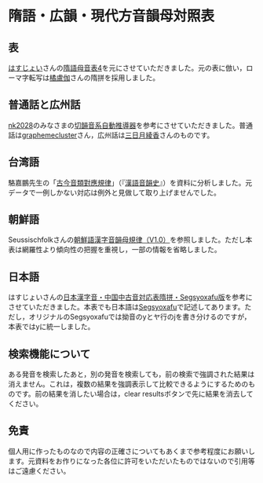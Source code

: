 # 隋語・広韻・現代方音韻母対照表

## 表
[はすじょい](https://twitter.com/sosoBOTpi)さんの[隋語母音表4](https://sozysozbot.github.io/zyegnio_xrynmu/%E9%9A%8B%E8%AA%9E%E6%AF%8D%E9%9F%B3%E8%A1%A84_.html)を元にさせていただきました。元の表に倣い，ローマ字転写は[橘盧伽](https://twitter.com/magnezone462)さんの隋拼を採用しました。

## 普通話と広州話
[nk2028](https://nk2028.shn.hk/)のみなさまの[切韻音系自動推導器](https://nk2028.shn.hk/qieyun-autoderiver/)を参考にさせていただきました。普通話は[graphemecluster](https://twitter.com/graphemecluster)さん，広州話は[三日月綾香](https://twitter.com/ayaka4f)さんのものです。

## 台湾語
駱嘉鵬先生の「[古今音類對應規律](http://www.kaphing.idv.tw/loh/hanyu/course/c6.htm)」（『[漢語音韻史](http://www.kaphing.idv.tw/loh/hanyu/index.htm)』）を資料に分析しました。元データで一例しかない対応は例外と見做して取り上げませんでした。

## 朝鮮語
Seussischfolkさんの[朝鮮語漢字音韻母規律（V1.0）](https://zhuanlan.zhihu.com/p/533405769)を参照しました。ただし本表は網羅性より傾向性の把握を重視し，一部の情報を省略しました。

## 日本語
はすじょいさんの[日本漢字音・中国中古音対応表隋拼・Segsyoxafu版](https://sozysozbot.github.io/kanzihom_taihogxeu/%E5%AF%BE%E5%BF%9C%E8%A1%A8.html)を参考にさせていただきました。本表でも日本語は[Segsyoxafu](https://segsyoxafu.wordpress.com/)で記述してあります。ただし，オリジナルのSegsyoxafuでは拗音のyとヤ行のjを書き分けるのですが，本表ではyに統一しました。

## 検索機能について

ある発音を検索したあと，別の発音を検索しても，前の検索で強調された結果は消えません。これは，複数の結果を強調表示して比較できるようにするためのものです。前の結果を消したい場合は，clear resultsボタンで先に結果を消去してください。

## 免責

個人用に作ったものなので内容の正確さについてもあくまで参考程度にお願いします。元資料をお作りになった各位に許可をいただいたものではないので引用等はご遠慮ください。
